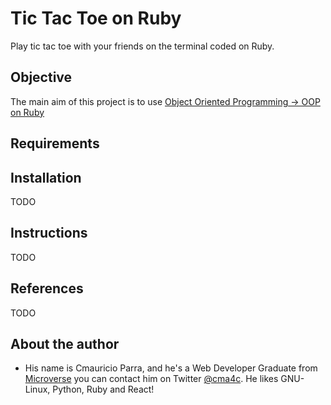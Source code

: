 # Tic Tac Toe on Ruby

Play tic tac toe with your friends on the terminal coded on Ruby.

## Objective

The main aim of this project is to use [Object Oriented Programming -> OOP on Ruby](https://launchschool.com/books/oo_ruby/read/the_object_model)

## Requirements

## Installation

TODO

## Instructions

TODO

## References

TODO

## About the author

- His name is Cmauricio Parra, and he's a Web Developer Graduate from [Microverse](https://www.microverse.org/)
  you can contact him on Twitter [@cma4c](https://twitter.com/@cma4c). He likes
  GNU-Linux, Python, Ruby and React!
